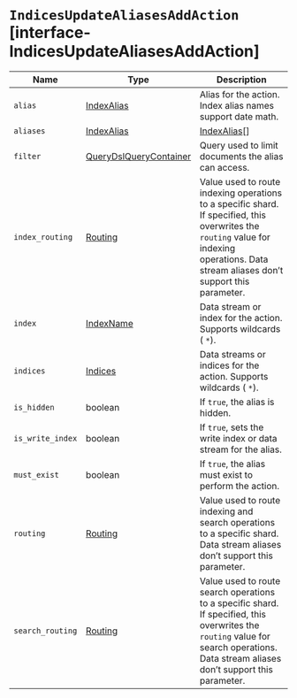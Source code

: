 # `IndicesUpdateAliasesAddAction` [interface-IndicesUpdateAliasesAddAction]

| Name | Type | Description |
| - | - | - |
| `alias` | [IndexAlias](./IndexAlias.md) | Alias for the action. Index alias names support date math. |
| `aliases` | [IndexAlias](./IndexAlias.md) | [IndexAlias](./IndexAlias.md)[] | Aliases for the action. Index alias names support date math. |
| `filter` | [QueryDslQueryContainer](./QueryDslQueryContainer.md) | Query used to limit documents the alias can access. |
| `index_routing` | [Routing](./Routing.md) | Value used to route indexing operations to a specific shard. If specified, this overwrites the `routing` value for indexing operations. Data stream aliases don’t support this parameter. |
| `index` | [IndexName](./IndexName.md) | Data stream or index for the action. Supports wildcards ( `*`). |
| `indices` | [Indices](./Indices.md) | Data streams or indices for the action. Supports wildcards ( `*`). |
| `is_hidden` | boolean | If `true`, the alias is hidden. |
| `is_write_index` | boolean | If `true`, sets the write index or data stream for the alias. |
| `must_exist` | boolean | If `true`, the alias must exist to perform the action. |
| `routing` | [Routing](./Routing.md) | Value used to route indexing and search operations to a specific shard. Data stream aliases don’t support this parameter. |
| `search_routing` | [Routing](./Routing.md) | Value used to route search operations to a specific shard. If specified, this overwrites the `routing` value for search operations. Data stream aliases don’t support this parameter. |
